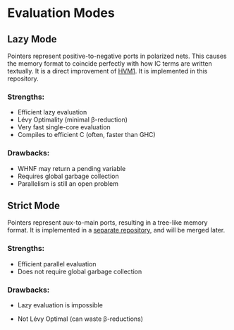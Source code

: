 # Evaluation Modes

## Lazy Mode

Pointers represent positive-to-negative ports in polarized nets. This causes the
memory format to coincide perfectly with how IC terms are written textually. It
is a direct improvement of [HVM1](https://github.com/HigherOrderCO/hvm1). It is
implemented in this repository.

### Strengths:

- Efficient lazy evaluation
- Lévy Optimality (minimal β-reduction)
- Very fast single-core evaluation
- Compiles to efficient C (often, faster than GHC)

### Drawbacks:

- WHNF may return a pending variable
- Requires global garbage collection
- Parallelism is still an open problem

## Strict Mode

Pointers represent aux-to-main ports, resulting in a tree-like memory format. It
is implemented in a [separate repository](https://github.com/HigherOrderCO/hvm3-strict),
and will be merged later.

### Strengths:

- Efficient parallel evaluation
- Does not require global garbage collection

### Drawbacks:

- Lazy evaluation is impossible

- Not Lévy Optimal (can waste β-reductions)
